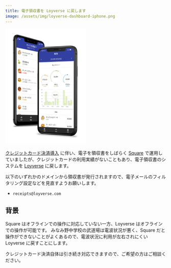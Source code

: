 ```yaml
---
title: 電子領収書を Loyverse に戻します
image: /assets/img/loyverse-dashboard-iphone.png
---
```

[Square]:https://squareup.com
[Loyverse]:https://loyverse.com/jp

<img style="width:50%" src="/assets/img/loyverse-dashboard-iphone.png">

[クレジットカード決済導入]({{site.baseurl}}/creditcard_payment.html) に伴い、電子を領収書をしばらく [Square] で運用していましたが、クレジットカードの利用実績がないこともあり、電子領収書のシステムを [Loyverse] に戻します。

以下のいずれかのドメインから領収書が発行されますので、電子メールのフィルタリング設定などを見直すようお願いします。

* `receipts@loyverse.com`

## 背景

Square はオフラインでの操作に対応していない一方、Loyverse はオフラインでの操作が可能です。
みなみ野中学校の武道場は電波状況が悪く、Square だと操作ができないことがよくあるので、電波状況に利用が左右されにくい Loyverse に戻すことにします。

クレジットカード決済自体は引き続き対応できますので、ご希望の方はご相談ください。
